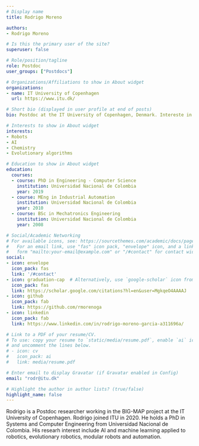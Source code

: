 ```yaml
---
# Display name
title: Rodrigo Moreno

authors:
- Rodrigo Moreno

# Is this the primary user of the site?
superuser: false

# Role/position/tagline
role: Postdoc
user_groups: ["Postdocs"]

# Organizations/Affiliations to show in About widget
organizations:
- name: IT University of Copenhagen
  url: https://www.itu.dk/

# Short bio (displayed in user profile at end of posts)
bio: Postdoc at the IT University of Copenhagen, Denmark. Intereste in robotics and AI. I like cycling and videogames.

# Interests to show in About widget
interests:
- Robots
- AI
- Chemistry
- Evolutionary algorithms

# Education to show in About widget
education:
  courses:
  - course: PhD in Engineering - Computer Science
    institution: Universidad Nacional de Colombia
    year: 2019
  - course: MEng in Industrial Automation
    institution: Universidad Nacional de Colombia
    year: 2010
  - course: BSc in Mechatronics Engineering
    institution: Universidad Nacional de Colombia
    year: 2008

# Social/Academic Networking
# For available icons, see: https://sourcethemes.com/academic/docs/page-builder/#icons
#   For an email link, use "fas" icon pack, "envelope" icon, and a link in the
#   form "mailto:your-email@example.com" or "/#contact" for contact widget.
social:
- icon: envelope
  icon_pack: fas
  link: '/#contact'
- icon: graduation-cap  # Alternatively, use `google-scholar` icon from `ai` icon pack
  icon_pack: fas
  link: https://scholar.google.com/citations?hl=en&user=MgkqeO4AAAAJ
- icon: github
  icon_pack: fab
  link: https://github.com/rmorenoga
- icon: linkedin
  icon_pack: fab
  link: https://www.linkedin.com/in/rodrigo-moreno-garcia-a311696a/

# Link to a PDF of your resume/CV.
# To use: copy your resume to `static/media/resume.pdf`, enable `ai` icons in `params.toml`, 
# and uncomment the lines below.
# - icon: cv
#   icon_pack: ai
#   link: media/resume.pdf

# Enter email to display Gravatar (if Gravatar enabled in Config)
email: "rodr@itu.dk"

# Highlight the author in author lists? (true/false)
highlight_name: false
---
```


Rodrigo is a Postdoc researcher working in the BIG-MAP project at the IT University of Copenhagen. Rodrigo joined ITU in 2020. He holds a PhD in Systems and Computer Engineering from Universidad Nacional de Colombia. His researh interest include AI and machine learning applied to robotics, evolutionary robotics, modular robots and automation.
